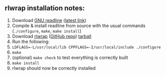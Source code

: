## rlwrap installation notes:

1. Download [GNU readline](https://cnswww.cns.cwru.edu/php/chet/readline/rltop.html) ([latest link](http://git.savannah.gnu.org/cgit/readline.git/snapshot/readline-master.tar.gz))
2. Compile & install readline from source with the usual commands (`./configure`, `make`, `make install`)
3. Download [rlwrap](http://utopia.knoware.nl/~hlub/uck/rlwrap/) ([GitHub repo](https://github.com/hanslub42/rlwrap)) [tarball](http://utopia.knoware.nl/~hlub/uck/rlwrap/rlwrap-0.42.tar.gz)
4. Run the following:
  1. `LDFLAGS=-L/usr/local/lib CPPFLAGS=-I/usr/local/include ./configure`
  2. `make`
  3. (optional) `make check` to test everything is correctly built
  4. `make install`
5. rlwrap should now be correctly installed
